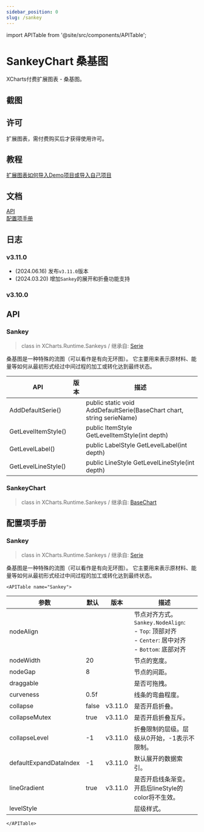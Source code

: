 ```yaml
---
sidebar_position: 0
slug: /sankey
---
```

import APITable from '@site/src/components/APITable';

# SankeyChart 桑基图

XCharts付费扩展图表 - 桑基图。

## 截图

## 许可

扩展图表，需付费购买后才获得使用许可。

## 教程

[扩展图表如何导入Demo项目或导入自己项目](https://github.com/XCharts-Team/XCharts-Demo)

## 文档

[API](#api)  
[配置项手册](#配置项手册)  

## 日志

### v3.11.0

* (2024.06.16) 发布`v3.11.0`版本
* (2024.03.20) 增加`Sankey`的展开和折叠功能支持

### v3.10.0

## API

### Sankey

> class in XCharts.Runtime.Sankeys / 继承自: [Serie](https://xcharts-team.github.io/docs/api#serie)

桑基图是一种特殊的流图（可以看作是有向无环图）。 它主要用来表示原材料、能量等如何从最初形式经过中间过程的加工或转化达到最终状态。

|API|版本|描述|
|--|--|--|
|AddDefaultSerie()||public static void AddDefaultSerie(BaseChart chart, string serieName)|
|GetLevelItemStyle()||public ItemStyle GetLevelItemStyle(int depth)|
|GetLevelLabel()||public LabelStyle GetLevelLabel(int depth)|
|GetLevelLineStyle()||public LineStyle GetLevelLineStyle(int depth)|

### SankeyChart

> class in XCharts.Runtime.Sankeys / 继承自: [BaseChart](https://xcharts-team.github.io/docs/api#basechart)


## 配置项手册

### Sankey

> class in XCharts.Runtime.Sankeys / 继承自: [Serie](https://xcharts-team.github.io/docs/configuration#serie)

桑基图是一种特殊的流图（可以看作是有向无环图）。 它主要用来表示原材料、能量等如何从最初形式经过中间过程的加工或转化达到最终状态。

```mdx-code-block
<APITable name="Sankey">
```

|参数|默认|版本|描述|
|--|--|--|--|
|nodeAlign|||节点对齐方式。<br/>`Sankey.NodeAlign`:<br/>- `Top`: 顶部对齐<br/>- `Center`: 居中对齐<br/>- `Bottom`: 底部对齐<br/>|
|nodeWidth|20||节点的宽度。
|nodeGap|8||节点的间距。
|draggable|||是否可拖拽。
|curveness|0.5f||线条的弯曲程度。
|collapse|false|v3.11.0|是否开启折叠。
|collapseMutex|true|v3.11.0|是否开启折叠互斥。
|collapseLevel|-1|v3.11.0|折叠限制的层级。层级从0开始，-1表示不限制。
|defaultExpandDataIndex|-1|v3.11.0|默认展开的数据索引。
|lineGradient|true|v3.11.0|是否开启线条渐变。开启后lineStyle的color将不生效。
|levelStyle|||层级样式。

```mdx-code-block
</APITable>
```

